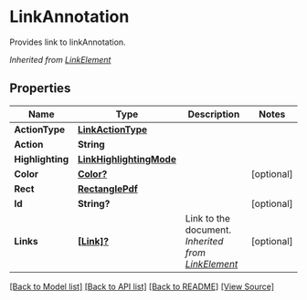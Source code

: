 # LinkAnnotation
Provides link to linkAnnotation.

*Inherited from [LinkElement](LinkElement.md)*
## Properties
Name | Type | Description | Notes
------------ | ------------- | ------------- | -------------
**ActionType** | [**LinkActionType**](LinkActionType.md) |  | 
**Action** | **String** |  | 
**Highlighting** | [**LinkHighlightingMode**](LinkHighlightingMode.md) |  | 
**Color** | [**Color?**](Color.md) |  | [optional]
**Rect** | [**RectanglePdf**](RectanglePdf.md) |  | 
**Id** | **String?** |  | [optional]
**Links** | [**[Link]?**](Link.md) | Link to the document.<br />*Inherited from [LinkElement](LinkElement.md)* | [optional]

[[Back to Model list]](../README.md#documentation-for-models) [[Back to API list]](../README.md#documentation-for-api-endpoints) [[Back to README]](../README.md) [[View Source]](../AsposePdfCloud/Models/LinkAnnotation.swift)

